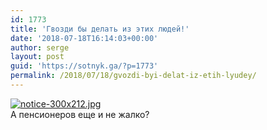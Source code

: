 ```yaml
---
id: 1773
title: 'Гвозди бы делать из этих людей!'
date: '2018-07-18T16:14:03+00:00'
author: serge
layout: post
guid: 'https://sotnyk.ga/?p=1773'
permalink: /2018/07/18/gvozdi-byi-delat-iz-etih-lyudey/
---
```


[![notice-300x212.jpg](https://sotnyk.github.io/wp-content/uploads/2018/07/notice-300x212.jpg)](https://sotnyk.github.io/wp-content/uploads/2018/07/notice.jpg)  
А пенсионеров еще и не жалко?